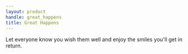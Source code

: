 ```yaml
---
layout: product
handle: great_happens
title: Great Happens
---
```


Let everyone know you wish them well and enjoy the smiles you'll get in return.
